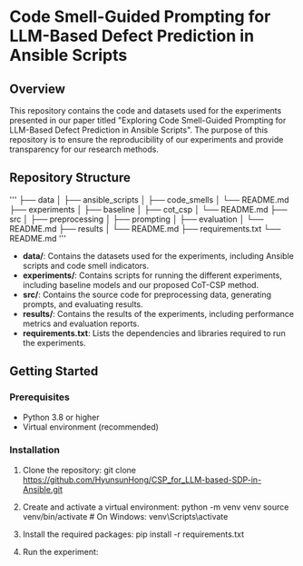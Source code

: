 # Code Smell-Guided Prompting for LLM-Based Defect Prediction in Ansible Scripts

## Overview
This repository contains the code and datasets used for the experiments presented in our paper titled "Exploring Code Smell-Guided Prompting for LLM-Based Defect Prediction in Ansible Scripts". The purpose of this repository is to ensure the reproducibility of our experiments and provide transparency for our research methods.

## Repository Structure
'''
  ├── data
  │ ├── ansible_scripts
  │ ├── code_smells
  │ └── README.md
  ├── experiments
  │ ├── baseline
  │ ├── cot_csp
  │ └── README.md
  ├── src
  │ ├── preprocessing
  │ ├── prompting
  │ ├── evaluation
  │ └── README.md
  ├── results
  │ └── README.md
  ├── requirements.txt
  └── README.md
'''
- **data/**: Contains the datasets used for the experiments, including Ansible scripts and code smell indicators.
- **experiments/**: Contains scripts for running the different experiments, including baseline models and our proposed CoT-CSP method.
- **src/**: Contains the source code for preprocessing data, generating prompts, and evaluating results.
- **results/**: Contains the results of the experiments, including performance metrics and evaluation reports.
- **requirements.txt**: Lists the dependencies and libraries required to run the experiments.

## Getting Started

### Prerequisites
- Python 3.8 or higher
- Virtual environment (recommended)

### Installation
1. Clone the repository:
git clone https://github.com/HyunsunHong/CSP_for_LLM-based-SDP-in-Ansible.git

2. Create and activate a virtual environment:
python -m venv venv
source venv/bin/activate # On Windows: venv\Scripts\activate

3. Install the required packages:
pip install -r requirements.txt

4. Run the experiment:
